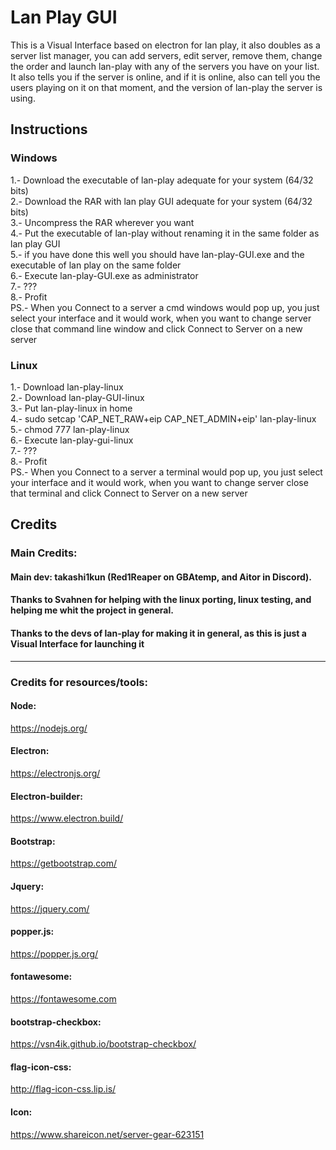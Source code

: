 
# Lan Play GUI
This is a Visual Interface based on electron for lan play, it also doubles as a server list manager, you can add servers, edit server, remove them, change the order and launch lan-play with any of the servers you have on your list.  
It also tells you if the server is online, and if it is online, also can tell you the users playing on it on that moment, and the version of lan-play the server is using.
## Instructions
### Windows  
1.- Download the executable of lan-play adequate for your system (64/32 bits)  
2.- Download the RAR with lan play GUI adequate for your system (64/32 bits)  
3.- Uncompress the RAR wherever you want  
4.- Put the executable of lan-play without renaming it in the same folder as lan play GUI  
5.- if you have done this well you should have lan-play-GUI.exe and the executable of lan play on the same folder  
6.- Execute lan-play-GUI.exe as administrator  
7.- ???  
8.- Profit  
PS.- When you Connect to a server a cmd windows would pop up, you just select your interface and it would work, when you want to change server close that command line window and click Connect to Server on a new server
### Linux
1.- Download lan-play-linux  
2.- Download lan-play-GUI-linux  
3.- Put lan-play-linux in home  
4.- sudo setcap 'CAP_NET_RAW+eip CAP_NET_ADMIN+eip' lan-play-linux  
5.- chmod 777 lan-play-linux  
6.- Execute lan-play-gui-linux  
7.- ???  
8.- Profit  
PS.- When you Connect to a server a terminal would pop up, you just select your interface and it would work, when you want to change server close that terminal and click Connect to Server on a new server
## Credits

### Main Credits:

#### Main dev: takashi1kun (Red1Reaper on GBAtemp, and Aitor in Discord).
#### Thanks to Svahnen for helping with the linux porting, linux testing, and helping me whit the project in general.
#### Thanks to the devs of lan-play for making it in general, as this is just a Visual Interface for launching it
____________
### Credits for resources/tools:
#### Node:
https://nodejs.org/

#### Electron:
https://electronjs.org/

#### Electron-builder:
https://www.electron.build/

#### Bootstrap:
https://getbootstrap.com/

#### Jquery:
https://jquery.com/

#### popper.js:
https://popper.js.org/

#### fontawesome:
https://fontawesome.com

#### bootstrap-checkbox:
https://vsn4ik.github.io/bootstrap-checkbox/

#### flag-icon-css:
http://flag-icon-css.lip.is/

#### Icon:
https://www.shareicon.net/server-gear-623151
